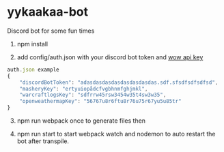 # yykaakaa-bot
Discord bot for some fun times

1. npm install

2. add config/auth.json with your discord bot token and [wow api key](https://dev.battle.net/ )

```javascript
auth.json example
{
    "discordBotToken": "adasdasdasdasdasdasdasdas.sdf.sfsdfsdfsdfsd",
    "masheryKey": "ertyuiopådcfvgbhnmfghjmkl",
    "warcraftlogsKey": "sdfrrw45rsw3454w35t4sw3w35",
    "openweathermapKey": "56767u8r6ftu8r76u75r67yu5u85tr"
}
```
3. npm run webpack once to generate files then

4. npm run start to start webpack watch and nodemon to auto restart the bot after transpile.

